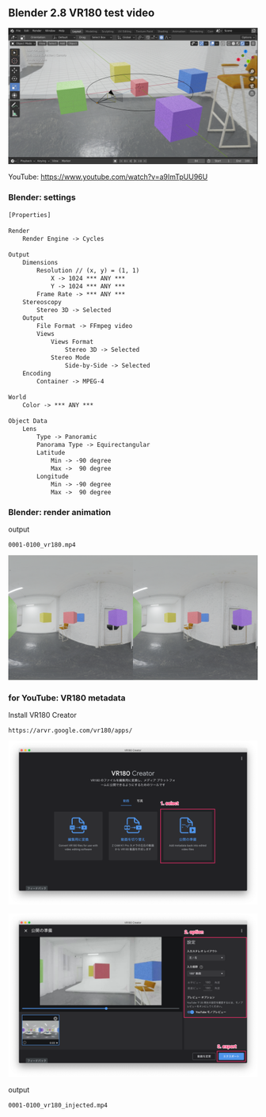 ## Blender 2.8 VR180 test video

![image](image.png)

YouTube: https://www.youtube.com/watch?v=a9ImTpUU96U

### Blender: settings

```
[Properties]

Render
    Render Engine -> Cycles

Output
    Dimensions
        Resolution // (x, y) = (1, 1)
            X -> 1024 *** ANY ***
            Y -> 1024 *** ANY ***
        Frame Rate -> *** ANY ***
    Stereoscopy
        Stereo 3D -> Selected
    Output
        File Format -> FFmpeg video
        Views
            Views Format
                Stereo 3D -> Selected
            Stereo Mode
                Side-by-Side -> Selected                
    Encoding
        Container -> MPEG-4

World
    Color -> *** ANY ***

Object Data
    Lens
        Type -> Panoramic
        Panorama Type -> Equirectangular
        Latitude
            Min -> -90 degree
            Max ->  90 degree
        Longitude
            Min -> -90 degree
            Max ->  90 degree
```

### Blender: render animation

output

```
0001-0100_vr180.mp4
```

![image](0001-0100_vr180.png)

### for YouTube: VR180 metadata

Install VR180 Creator

```
https://arvr.google.com/vr180/apps/
```

![image](image_app1.png)

![image](image_app2.png)

output

```
0001-0100_vr180_injected.mp4
```
